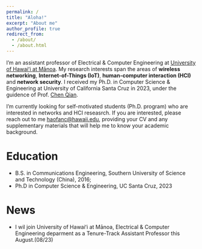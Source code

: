```yaml
---
permalink: /
title: "Aloha!"
excerpt: "About me"
author_profile: true
redirect_from: 
  - /about/
  - /about.html
---
```


I’m an assistant professor of Electrical & Computer Engineering at [University of Hawaiʻi at Mānoa](https://ee.hawaii.edu/faculty/profile?usr=124). My research interests span the areas of **wireless networking**, **Internet-of-Things (IoT)**, **human-computer interaction (HCI)** and **network security**. I received my Ph.D. in Computer Science & Engineering at University of California Santa Cruz in 2023, under the guidence of Prof. [Chen Qian](https://users.soe.ucsc.edu/~qian/).

I’m currently looking for self-motivated students (Ph.D. program) who are interested in networks and HCI reseasrch. If you are interested, please reach out to me [haofanc@hawaii.edu](haofanc@hawaii.edu), providing your CV and any supplementary materials that will help me to know your academic background.

Education
======
- B.S. in Communications Engineering, Southern University of Science and Technology (China), 2016;
- Ph.D in Computer Science & Engineering, UC Santa Cruz, 2023

News
======
- I wil join University of Hawaiʻi at Mānoa, Electrical & Computer Engineering deparment as a Tenure-Track Assistant Professor this August.(08/23) 

